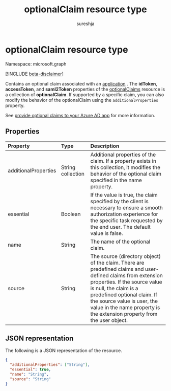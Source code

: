 ﻿---
title: "optionalClaim resource type"
description: "Contains an optional claim associated with an application."
localization_priority: Normal
author: "sureshja"
ms.prod: "microsoft-identity-platform"
doc_type: "resourcePageType"
---

# optionalClaim resource type

Namespace: microsoft.graph

[!INCLUDE [beta-disclaimer](../../includes/beta-disclaimer.md)]

Contains an optional claim associated with an [application](application.md) <!-- or a service principal -->. The **idToken**, **accessToken**, and **saml2Token** properties of the [optionalClaims](optionalclaims.md) resource is a collection of **optionalClaim**. If supported by a specific claim, you can also modify the behavior of the optionalClaim using the `additionalProperties` property. 

See [provide optional claims to your Azure AD app](/azure/active-directory/develop/active-directory-optional-claims) for more information.

## Properties

| Property             | Type              | Description                                                                                                                                                                                                                                                                                                   |
| :------------------- | :---------------- | :------------------------------------------------------------------------------------------------------------------------------------------------------------------------------------------------------------------------------------------------------------------------------------------------------------ |
| additionalProperties | String collection | Additional properties of the claim. If a property exists in this collection, it modifies the behavior of the optional claim specified in the name property.                                                                                                                                                   |
| essential            | Boolean           | If the value is true, the claim specified by the client is necessary to ensure a smooth authorization experience for the specific task requested by the end user. The default value is false.                                                                                                                 |
| name                 | String            | The name of the optional claim.                                                                                                                                                                                                                                                                               |
| source               | String            | The source (directory object) of the claim. There are predefined claims and user-defined claims from extension properties. If the source value is null, the claim is a predefined optional claim. If the source value is user, the value in the name property is the extension property from the user object. |

## JSON representation

The following is a JSON representation of the resource.

<!-- {
  "blockType": "resource",
  "optionalProperties": [

  ],
  "@odata.type": "microsoft.graph.optionalClaim",
  "baseType": null
}-->

```json
{
  "additionalProperties": ["String"],
  "essential": true,
  "name": "String",
  "source": "String"
}
```

<!-- uuid: 16cd6b66-4b1a-43a1-adaf-3a886856ed98
2019-02-04 14:57:30 UTC -->

<!-- {
  "type": "#page.annotation",
  "description": "optionalClaim resource",
  "keywords": "",
  "section": "documentation",
  "tocPath": ""
}-->